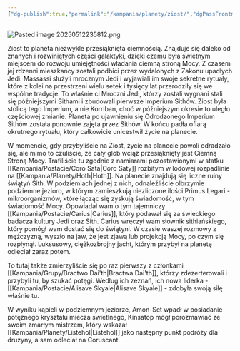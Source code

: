 ```yaml
---
{"dg-publish":true,"permalink":"/kampania/planety/ziost/","dgPassFrontmatter":true}
---
```


![Pasted image 20250512235812.png](/img/user/Pasted%20image%2020250512235812.png)

Ziost to planeta niezwykle przesiąknięta ciemnością. Znajduje się daleko od znanych i rozwiniętych części galaktyki, dzięki czemu była świetnym miejscem do rozwoju umiejętności władania ciemną stroną Mocy. Z czasem jej rdzenni mieszkańcy zostali podbici przez wydalonych z Zakonu upadłych Jedi. Massassi służyli mrocznym Jedi i wyjawiali im swoje sekretne rytuały, które z kolei na przestrzeni wielu setek i tysięcy lat przerodziły się we wspólne tradycje. To właśnie ci Mroczni Jedi, którzy zostali wygnani stali się późniejszymi Sithami i zbudowali pierwsze Imperium Sithów. Ziost była stolicą tego Imperium, a nie Korriban, choć w późniejszym okresie to uległo częściowej zmianie. Planeta po ujawnieniu się Odrodzonego Imperium Sithów została ponownie zajęta przez Sithów. W końcu padła ofiarą okrutnego rytuału, który całkowicie unicestwił życie na planecie.

W momencie, gdy przybyliście na Ziost, życie na planecie powoli odradzało się, ale mimo to czuliście, że cały glob wciąż przesiąknięty jest Ciemną Stroną Mocy.
Trafiliście tu zgodnie z namiarami pozostawionymi w statku [[Kampania/Postacie/Coro Sata\|Coro Saty]] rozbitym w lodowej rozpadlinie na [[Kampania/Planety/Hoth\|Hoth]]. Na planecie znajdują się liczne ruiny świątyń Sith. W podziemiach jednej z nich, odnaleźliście olbrzymie podziemne jezioro, w którym zamieszkują niezliczone ilości Primus Legari - mikroorganizmów, które łącząc się zyskują świadomość, w tym świadomość Mocy. Opowiadał wam o tym tajemniczy [[Kampania/Postacie/Carius\|Carius]], który podawał się za świeckiego badacza kultury Jedi oraz Sith. Carius wręczył wam słownik sithiańskiego, który pomógł wam dostać się do świątyni. W czasie waszej rozmowy z mężczyzną, wyszło na jaw, że jest zjawą lub projekcją Mocy, po czym się rozpłynął. Luksusowy, ciężkozbrojny jacht, którym przybył na planetę odleciał zaraz potem.

To tutaj także zmierzyliście się po raz pierwszy z członkami [[Kampania/Grupy/Bractwo Dai'th\|Bractwa Dai'th]], którzy zdezerterowali i przybyli tu, by szukać potęgi. Według ich zeznań, ich nowa liderka - [[Kampania/Postacie/Alisave Skyale\|Alisave Skyale]] - zdobyła swoją siłę właśnie tu.

W wyniku kąpieli w podziemnym jeziorze, Amon-Set wpadł w posiadanie potężnego kryształu miecza świetlnego, Kinsatop mógł porozmawiać ze swoim zmarłym mistrzem, który wskazał [[Kampania/Planety/Listehol\|Listehol]] jako następny punkt podróży dla drużyny, a sam odleciał na Coruscant.